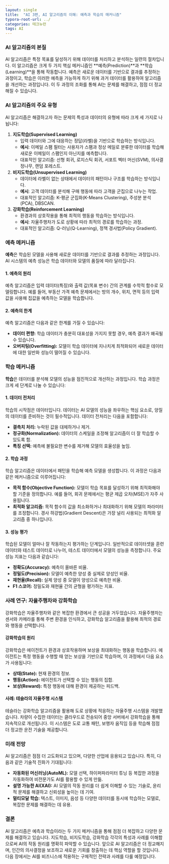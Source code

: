 ```yaml
---
layout: single
title:  "AI 3편, AI 알고리즘의 이해: 예측과 학습의 매커니즘"
typora-root-url: ../
categories: 테크뉴런
tags: AI
---
```




### AI 알고리즘의 본질

AI 알고리즘은 특정 목표를 달성하기 위해 데이터를 처리하고 분석하는 일련의 절차입니다. 이 알고리즘은 크게 두 가지 핵심 메커니즘인 **예측(Prediction)**과 **학습(Learning)**을 통해 작동합니다. 예측은 새로운 데이터를 기반으로 결과를 추정하는 과정이고, 학습은 이러한 예측을 가능하게 하기 위해 과거 데이터를 활용하여 알고리즘을 개선하는 과정입니다. 이 두 과정의 조화를 통해 AI는 문제를 해결하고, 점점 더 정교해질 수 있습니다.

### AI 알고리즘의 주요 유형

AI 알고리즘은 해결하고자 하는 문제의 특성과 데이터의 유형에 따라 크게 세 가지로 나뉩니다:

1. **지도학습(Supervised Learning)**
   - 입력 데이터와 그에 대응하는 정답(라벨)을 기반으로 학습하는 방식입니다.
   - **예시**: 이메일 스팸 필터는 사용자가 스팸과 정상 메일로 분류한 데이터를 학습해 새로운 이메일이 스팸인지 아닌지를 예측합니다.
   - 대표적인 알고리즘: 선형 회귀, 로지스틱 회귀, 서포트 벡터 머신(SVM), 의사결정나무, 랜덤 포레스트.
2. **비지도학습(Unsupervised Learning)**
   - 데이터에 라벨이 없는 상태에서 데이터의 패턴이나 구조를 학습하는 방식입니다.
   - **예시**: 고객 데이터를 분석해 구매 행동에 따라 고객을 군집으로 나누는 작업.
   - 대표적인 알고리즘: K-평균 군집화(K-Means Clustering), 주성분 분석(PCA), DBSCAN.
3. **강화학습(Reinforcement Learning)**
   - 환경과의 상호작용을 통해 최적의 행동을 학습하는 방식입니다.
   - **예시**: 자율주행차가 도로 상황에 따라 최적의 경로를 학습하는 과정.
   - 대표적인 알고리즘: Q-러닝(Q-Learning), 정책 경사법(Policy Gradient).

### 예측 메커니즘

**예측**은 학습된 모델을 사용해 새로운 데이터를 기반으로 결과를 추정하는 과정입니다. AI 시스템의 예측 성능은 학습 데이터와 모델의 품질에 따라 달라집니다.

#### 1. **예측의 원리**

예측 알고리즘은 입력 데이터(특징)와 출력 값(목표 변수) 간의 관계를 수학적 함수로 모델링합니다. 예를 들어, 부동산 가격 예측 문제에서는 방의 개수, 위치, 면적 등의 입력 값을 사용해 집값을 예측하는 모델을 학습합니다.

#### 2. **예측의 한계**

예측 알고리즘은 다음과 같은 한계를 가질 수 있습니다:

- **데이터 편향:** 학습 데이터가 충분히 대표성을 가지지 못할 경우, 예측 결과가 왜곡될 수 있습니다.
- **오버피팅(Overfitting):** 모델이 학습 데이터에 지나치게 최적화되어 새로운 데이터에 대한 일반화 성능이 떨어질 수 있습니다.

### 학습 메커니즘

**학습**은 데이터를 분석해 모델의 성능을 점진적으로 개선하는 과정입니다. 학습 과정은 크게 세 단계로 나눌 수 있습니다:

#### 1. **데이터 전처리**

학습의 시작점은 데이터입니다. 데이터는 AI 모델의 성능을 좌우하는 핵심 요소로, 양질의 데이터를 준비하는 것이 필수적입니다. 데이터 전처리는 다음을 포함합니다:

- **결측치 처리:** 누락된 값을 대체하거나 제거.
- **정규화(Normalization):** 데이터의 스케일을 조정해 알고리즘이 더 잘 학습할 수 있도록 함.
- **특징 선택:** 예측에 불필요한 변수를 제거해 모델의 효율성을 높임.

#### 2. **학습 과정**

학습 알고리즘은 데이터에서 패턴을 학습해 예측 모델을 생성합니다. 이 과정은 다음과 같은 메커니즘으로 이루어집니다:

- **목적 함수(Objective Function):** 모델이 학습 목표를 달성하기 위해 최적화해야 할 기준을 정의합니다. 예를 들어, 회귀 문제에서는 평균 제곱 오차(MSE)가 자주 사용됩니다.
- **최적화 알고리즘:** 목적 함수의 값을 최소화하거나 최대화하기 위해 모델의 파라미터를 조정합니다. 경사 하강법(Gradient Descent)은 가장 널리 사용되는 최적화 알고리즘 중 하나입니다.

#### 3. **성능 평가**

학습된 모델이 얼마나 잘 작동하는지 평가하는 단계입니다. 일반적으로 데이터셋을 훈련 데이터와 테스트 데이터로 나누어, 테스트 데이터에서 모델의 성능을 측정합니다. 주요 성능 지표는 다음과 같습니다:

- **정확도(Accuracy):** 예측이 올바른 비율.
- **정밀도(Precision):** 모델이 예측한 양성 중 실제로 양성인 비율.
- **재현율(Recall):** 실제 양성 중 모델이 양성으로 예측한 비율.
- **F1 스코어:** 정밀도와 재현율 간의 균형을 평가하는 지표.

### 사례 연구: 자율주행차와 강화학습

강화학습은 자율주행차와 같은 복잡한 환경에서 큰 성공을 거두었습니다. 자율주행차는 센서와 카메라를 통해 주변 환경을 인식하고, 강화학습 알고리즘을 활용해 최적의 경로와 행동을 선택합니다.

#### **강화학습의 원리**

강화학습은 에이전트가 환경과 상호작용하며 보상을 최대화하는 행동을 학습합니다. 에이전트는 특정 행동을 수행할 때 얻는 보상을 기반으로 학습하며, 이 과정에서 다음 요소가 사용됩니다:

- **상태(State):** 현재 환경의 정보.
- **행동(Action):** 에이전트가 선택할 수 있는 행동의 집합.
- **보상(Reward):** 특정 행동에 대해 환경이 제공하는 피드백.

#### **사례: 테슬라의 자율주행 시스템**

테슬라는 강화학습 알고리즘을 활용해 도로 상황에 적응하는 자율주행 시스템을 개발했습니다. 차량이 수집한 데이터는 클라우드로 전송되어 중앙 서버에서 강화학습을 통해 지속적으로 개선됩니다. 이 시스템은 도로 교통 패턴, 보행자 움직임 등을 학습해 점점 더 정교한 운전 기술을 제공합니다.

### 미래 전망

AI 알고리즘은 점점 더 고도화되고 있으며, 다양한 산업에 응용되고 있습니다. 특히, 다음과 같은 기술적 진화가 기대됩니다:

- **자동화된 머신러닝(AutoML):** 모델 선택, 하이퍼파라미터 튜닝 등 복잡한 과정을 자동화하여 비전문가도 AI를 활용할 수 있게 만듦.
- **설명 가능한 AI(XAI):** AI 모델의 작동 원리를 더 쉽게 이해할 수 있는 기술로, 윤리적 문제를 해결하고 신뢰성을 높이는 데 기여.
- **멀티모달 학습:** 텍스트, 이미지, 음성 등 다양한 데이터를 동시에 학습하는 모델로, 복잡한 문제를 해결하는 데 유용.

### 결론

AI 알고리즘은 예측과 학습이라는 두 가지 메커니즘을 통해 점점 더 복잡하고 다양한 문제를 해결하고 있습니다. 지도학습, 비지도학습, 강화학습 각각의 특성과 사례를 이해함으로써 AI의 작동 원리를 명확히 파악할 수 있습니다. 앞으로 AI 알고리즘은 더 정교해지며, 인간의 의사결정을 보조하고 새로운 기회를 창출하는 데 핵심 역할을 할 것입니다. 다음 장에서는 AI를 비즈니스에 적용하는 구체적인 전략과 사례를 다룰 예정입니다.
